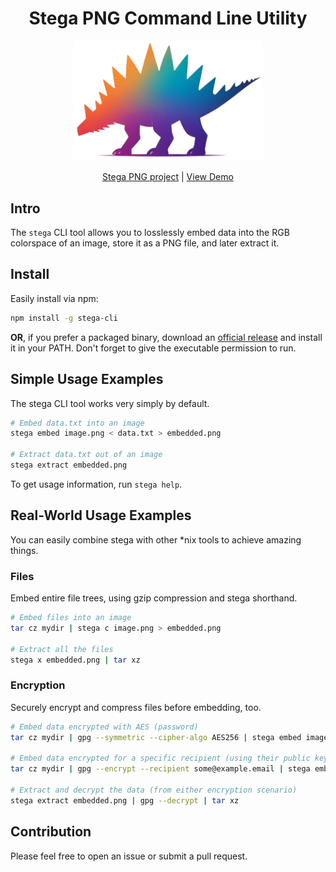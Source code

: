 <h1 align="center">Stega PNG Command Line Utility</h1>

<p align="center">
  <a href="https://stegapng.netlify.app/">
    <img src="https://github.com/jchook/stega/blob/main/packages/web/public/stega-nobg.png?raw=true" width="300" />
  </a>
</p>

<p align="center">
  <a href="https://github.com/jchook/stega">Stega PNG project</a> |
  <a href="https://stegapng.netlify.app/">View Demo</a>
</p>

Intro
-----

The `stega` CLI tool allows you to losslessly embed data into the RGB colorspace of an image, store it as a PNG file, and later extract it.


Install
-------

Easily install via npm:

```sh
npm install -g stega-cli
```

**OR**, if you prefer a packaged binary, download an [official release](#) and install it in your PATH. Don't forget to give the executable permission to run.


Simple Usage Examples
---------------------

The stega CLI tool works very simply by default.

```sh
# Embed data.txt into an image
stega embed image.png < data.txt > embedded.png

# Extract data.txt out of an image
stega extract embedded.png
```

To get usage information, run `stega help`.


Real-World Usage Examples
-------------------------

You can easily combine stega with other *nix tools to achieve amazing things.


### Files

Embed entire file trees, using gzip compression and stega shorthand.

```sh
# Embed files into an image
tar cz mydir | stega c image.png > embedded.png

# Extract all the files
stega x embedded.png | tar xz
```

### Encryption

Securely encrypt and compress files before embedding, too.

```sh
# Embed data encrypted with AES (password)
tar cz mydir | gpg --symmetric --cipher-algo AES256 | stega embed image.png > embedded.png

# Embed data encrypted for a specific recipient (using their public key)
tar cz mydir | gpg --encrypt --recipient some@example.email | stega embed image.png > embedded.png

# Extract and decrypt the data (from either encryption scenario)
stega extract embedded.png | gpg --decrypt | tar xz
```


Contribution
------------

Please feel free to open an issue or submit a pull request.
